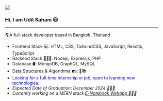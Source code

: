 <div font-family:"Tahoma" >
<img src="https://media.licdn.com/dms/image/D4D16AQF1HkUGnbm0DQ/profile-displaybackgroundimage-shrink_350_1400/0/1717520274463?e=1723680000&v=beta&t=SHI3TpASLIveTD3doXyVeXz26jMTVM8ZTv84KoMdt3E" style="border-radius: "10px"/>
  <h3>Hi, I am Udit Sahani 😃</h3>
  <hr/>
  <p>🌎A full-stack developer based in Bangkok, Thailand </p>
  
<ul>
  <li>Frontend Stack 💻: HTML, CSS, TailwindCSS, JavaScript, Reactjs, TypeScript</li>
  <li>Backend Stack 👨🏽‍💻: Nodejs, Expressjs, PHP</li>
  <li>Database 🛢: MongoDB, GraphQL, MySQL</li>
  <li>Data Structures & Algorithms 𝞹📈🧠📚</li>
  <li style="color:blue;">Looking for a full-time internship or job, open to learning new technologies.</li>
  <li><i>Expected Date of Graduation: December 2024 👨🏻‍🎓</i></li>
  <li><i>Currently working on a MERN stack <a href="https://github.com/uditrsahani/e-Notebook"> E-Notebook Webapp </a> 👨🏽‍💻</i></li>
</ul>
  
</div>
